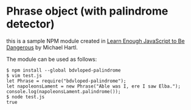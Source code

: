 # Phrase object (with palindrome detector)

this is a sample NPM module created in [Learn Enough JavaScript to Be Dangerous](https://www.learnenough.com/) by Michael Hartl.

The module can be used as follows:

```
$ npm install --global bdvloped-palindrome
$ vim test.js
let Phrase = require("bdvloped-palindrome");
let napoleonsLament = new Phrase("Able was I, ere I saw Elba.");
console.log(napoleonsLament.palindrome());
$ node test.js
true
```
